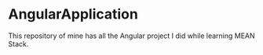 # AngularApplication
This repository of mine has all the Angular project I did while learning MEAN Stack.
